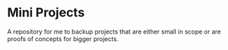 # Mini Projects
A repository for me to backup projects that are either small in scope or are proofs of concepts for bigger projects. 
